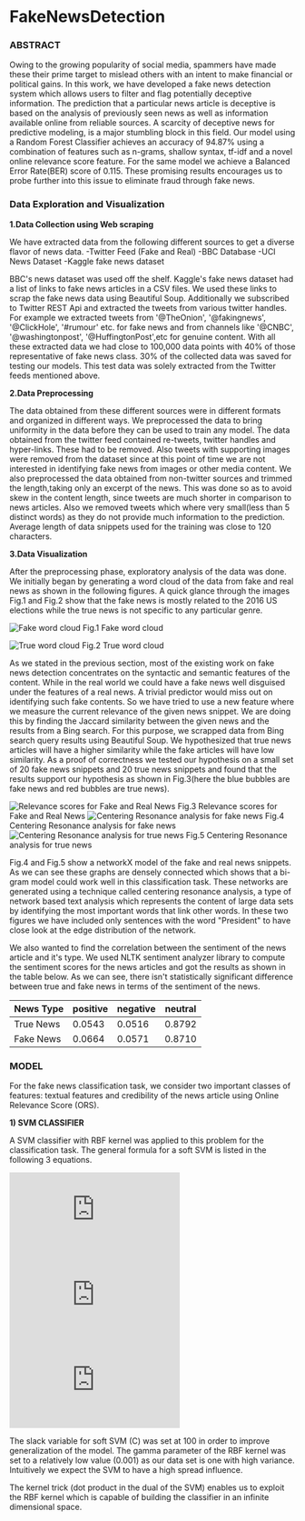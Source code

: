 # FakeNewsDetection

### ABSTRACT

Owing to the growing popularity of social media, spammers have made these their prime target to mislead others with an intent to make financial or political gains. In this work, we have developed a fake news detection system which allows users to filter and flag potentially deceptive information. The prediction that a particular news article is deceptive is based on the analysis of previously seen news as well as information available online from reliable sources. A scarcity of deceptive news for predictive modeling, is a major stumbling block in this field. Our model using a Random Forest Classifier achieves an accuracy of 94.87% using a combination of features such as n-grams, shallow syntax, tf-idf and a novel online relevance score feature. For the same model we achieve a Balanced Error Rate(BER) score of 0.115. These promising results encourages us to probe further into this issue to eliminate fraud through fake news.

### Data Exploration and Visualization

**1.Data Collection using Web scraping**

We have extracted data from the following different sources to get a diverse flavor of news data. 
-Twitter Feed (Fake and Real)
-BBC Database
-UCI News Dataset
-Kaggle fake news dataset 

BBC's news dataset was used off the shelf. Kaggle's fake news dataset had a list of links to fake news articles in a CSV files. We used these links to scrap the fake news data using Beautiful Soup. Additionally we subscribed to Twitter REST Api and extracted the tweets from various twitter handles. For example we extracted tweets from '@TheOnion', '@fakingnews', '@ClickHole', '#rumour' etc. for fake news and from channels like '@CNBC', '@washingtonpost', '@HuffingtonPost',etc for genuine content. With all these extracted data we had close to 100,000 data points with 40% of those representative of fake news class. 30% of the collected data was saved for testing our models. This test data was solely extracted from the Twitter feeds mentioned above.

**2.Data Preprocessing**

The data obtained from these different sources were in different formats and organized in different ways. We preprocessed the data to bring uniformity in the data before they can be used to train any model. The data obtained from the twitter feed contained re-tweets, twitter handles and hyper-links. These had to be removed. Also tweets with supporting images were removed from the dataset since at this point of time we are not interested in identifying fake news from images or other media content. We also preprocessed the data obtained from non-twitter sources and trimmed the length,taking only an excerpt of the news. This was done so as to avoid skew in the content length, since tweets are much shorter in comparison to news articles. Also we removed tweets which where very small(less than 5 distinct words) as they do not provide much information to the prediction. Average length of data snippets used for the training was close to 120 characters.

**3.Data Visualization**

After the preprocessing phase, exploratory analysis of the data was done. We initially began by generating a word cloud of the data from fake and real news as shown in the following figures. A quick glance through the images Fig.1 and Fig.2 show that the fake news is mostly related to the 2016 US elections while the true news is not specific to any particular genre. 


![Fake word cloud](https://github.com/gowthu2712/FakeNewsDetection/blob/master/fake_word_cloud.png "Fig.1 Fake word cloud")
Fig.1 Fake word cloud

![True word cloud](https://github.com/gowthu2712/FakeNewsDetection/blob/master/true_word_cloud.png "Fig.2 True word cloud")
Fig.2 True word cloud


As we stated in the previous section, most of the existing work on fake news detection concentrates on the syntactic and semantic features of the content. While in the real world we could have a fake news well disguised under the features of a real news. A trivial predictor would miss out on identifying such fake contents. So we have tried to use a new feature where we measure the current relevance of the given news snippet. We are doing this by finding the Jaccard similarity between the given news and the results from a Bing search. For this purpose, we scrapped data from Bing search query results using Beautiful Soup. We hypothesized that true news articles will have a higher similarity while the fake articles will have low similarity. As a proof of correctness we tested our hypothesis on a small set of 20 fake news snippets and 20 true news snippets and found that the results support our hypothesis as shown in Fig.3(here the blue bubbles are fake news and red bubbles are true news).

![Relevance scores for Fake and Real News](https://github.com/gowthu2712/FakeNewsDetection/blob/master/ors.png "Fig.3 Relevance scores for Fake and Real News")
Fig.3 Relevance scores for Fake and Real News
![Centering Resonance analysis for fake news](https://github.com/gowthu2712/FakeNewsDetection/blob/master/network_false.png "Fig.4 Centering Resonance analysis for fake news")
Fig.4 Centering Resonance analysis for fake news
![Centering Resonance analysis for true news](https://github.com/gowthu2712/FakeNewsDetection/blob/master/network_true.png "Fig.5 Centering Resonance analysis for true news")
Fig.5 Centering Resonance analysis for true news

Fig.4 and Fig.5 show a networkX model of the fake and real news snippets. As we can see these graphs are densely connected which shows that a bi-gram model could work well in this classification task. These networks are generated using a technique called centering resonance analysis, a type of network based text analysis which represents the content of large data sets by identifying the most important words that link other words. In these two figures we have included only sentences with the word "President" to have close look at the edge distribution of the network. 

We also wanted to find the correlation between the sentiment of the news article and it's type. We used NLTK sentiment analyzer library to compute the sentiment scores for the news articles and got the results as shown in the table below. As we can see, there isn't statistically significant difference between true and fake news in terms of the sentiment of the news.

|News Type | positive | negative | neutral |
|----------|----------|----------|---------|
|True News |  0.0543  |  0.0516  |  0.8792 |
|Fake News |  0.0664  |  0.0571  |  0.8710 |

### MODEL
For the fake news classification task, we consider two important classes of features: textual features and credibility of the news article using Online Relevance Score (ORS).

**1) SVM CLASSIFIER**

A SVM classifier with RBF kernel was applied to this problem for the classification task. The general formula for a soft SVM is listed in the following 3 equations.

![](http://www.sciweavers.org/tex2img.php?eq=PRIMALmin_%7Bw%5Cepsilon%20R%5E%7Bp%7D%2Cb%5Cepsilon%20R%2C%5Cxi%5Cepsilon%20R%5E%7Bn%7D%7D%5Cfrac%7B1%7D%7B2%7D%7C%7Cw%7C%7C%5E%7B2%7D%2BC%5Csum_%7Bi%3D1%7D%5E%7Bn%7D%5Cxi%0Ay%5E%7B%5Cleft%28i%5Cright%29%7D%5Cleft%28w.x%5E%7B%5Cleft%28i%5Cright%29%7D%2Bb%5Cright%29%5Cgeq1-%5Cxi_%7Bi%7D%20%2F%2Fx&bc=White&fc=Black&im=jpg&fs=12&ff=arev&edit=0)
![](http://www.sciweavers.org/tex2img.php?eq=Constraint%201-y%5E%7B%5Cleft%28i%5Cright%29%7D%5Cleft%28w.x%5E%7B%5Cleft%28i%5Cright%29%7D%2Bb%5Cright%29%5Cgeq1-%5Cxi_%7Bi%7D&bc=White&fc=Black&im=jpg&fs=12&ff=arev&edit=0)
![](http://www.sciweavers.org/tex2img.php?eq=Constraint%202%20-%20%5Cxi%3E0&bc=White&fc=Black&im=jpg&fs=12&ff=arev&edit=0)

The slack variable for soft SVM (C) was set at 100 in order to improve generalization of the model. The gamma parameter of the RBF kernel was set to a relatively low value (0.001) as our data set is one with high variance. Intuitively we expect the SVM to have a high spread influence. 

The kernel trick (dot product in the dual of the SVM) enables us to exploit the RBF kernel which is capable of building the classifier in an infinite dimensional space.


